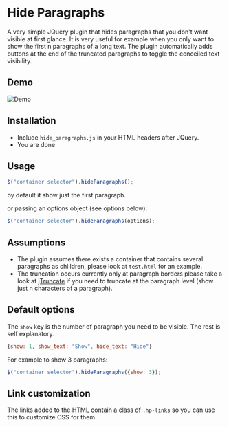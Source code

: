 # Hide Paragraphs

A very simple JQuery plugin that hides paragraphs that you don't want visible
at first glance. It is very useful for example when you only want to show the
first n paragraphs of a long text. The plugin automatically adds buttons at
the end of the truncated paragraphs to toggle the conceiled text visibility.

## Demo

![Demo](https://raw.github.com/manuca/hide_paragraphs/master/demo.gif)

## Installation

- Include `hide_paragraphs.js` in your HTML headers after JQuery.
- You are done

## Usage

```javascript
$("container selector").hideParagraphs();
```

by default it show just the first paragraph.

or passing an options object (see options below):

```javascript
$("container selector").hideParagraphs(options);
```

## Assumptions

- The plugin assumes there exists a container that contains several paragraphs
  as chlildren, please look at `test.html` for an example.
- The truncation occurs currently only at paragraph borders please take a look
  at [jTruncate](https://github.com/cybear/jTruncate) if you need to truncate
  at the paragraph level (show just n characters of a paragraph).

## Default options

The `show` key is the number of paragraph you need to be visible. The rest is
self explanatory.

```javascript
{show: 1, show_text: "Show", hide_text: "Hide"}
```

For example to show 3 paragraphs:

```javascript
$("container selector").hideParagraphs({show: 3});
```

## Link customization

The links added to the HTML contain a class of `.hp-links` so you can use this
to customize CSS for them.
